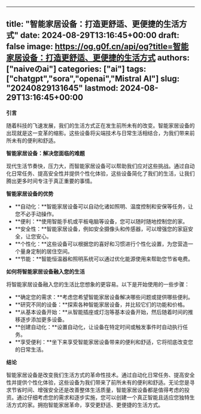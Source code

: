 
---
title: "智能家居设备：打造更舒适、更便捷的生活方式"
date: 2024-08-29T13:16:45+00:00
draft: false
image: https://og.g0f.cn/api/og?title=智能家居设备：打造更舒适、更便捷的生活方式
authors: ["naiveのai"]
categories: ["ai"]
tags: ["chatgpt","sora","openai","Mistral AI"]
slug: "20240829131645"
lastmod: 2024-08-29T13:16:45+00:00
---
**引言**

随着科技的飞速发展，我们的生活方式正在发生前所未有的改变。智能家居设备的出现就是这一变革的缩影。这些设备将尖端技术与日常生活相结合，为我们带来前所未有的便利和舒适。

**智能家居设备：解决您面临的难题**

现代生活节奏快，压力大，而智能家居设备可以帮助我们应对这些挑战。通过自动化日常任务、提高安全性并提供个性化体验，这些设备简化了我们的生活，让我们腾出更多时间专注于真正重要的事情。

**智能家居设备的优势**

* **自动化：**智能家居设备可以自动化诸如照明、温度控制和安保等任务，让您不必手动操作。
* **便利：**使用智能手机或平板电脑等设备，您可以随时随地控制您的家。
* **安全性：**智能家居设备，例如安全摄像头和传感器，可以增强您的家庭安全，让您安心。
* **个性化：**这些设备可以根据您的喜好和习惯进行个性化设置，为您营造一个量身定制的居住空间。
* **节能：**智能恒温器和照明系统可以通过优化能源使用来帮助您节省电费。

**如何将智能家居设备融入您的生活**

将智能家居设备融入您的生活比您想象的更容易。以下是开始使用的一些步骤：

* **确定您的需求：**考虑您希望智能家居设备解决哪些问题或提供哪些便利。
* **研究不同的设备：**探索各种智能家居设备，并比较它们的功能和价格。
* **从基本设备开始：**从智能插座或灯泡等基本设备开始，然后随着时间的推移逐步添加更多设备。
* **创建自动化：**设置自动化，让设备在特定时间或触发事件时自动执行任务。
* **享受便利：**坐下来享受智能家居设备带来的便利和舒适，它将彻底改变您的日常生活。

**结论**

智能家居设备是改变我们生活方式的革命性技术。通过自动化日常任务、提高安全性并提供个性化体验，这些设备为我们带来了前所未有的便利和舒适。无论您是寻求节省时间、增强安全还是改善整体生活质量，智能家居设备都是值得考虑的投资。通过仔细考虑您的需求和逐步实施，您可以创建一个真正智能且适应您独特生活方式的家。拥抱智能家居革命，享受更舒适、更便捷的生活方式。